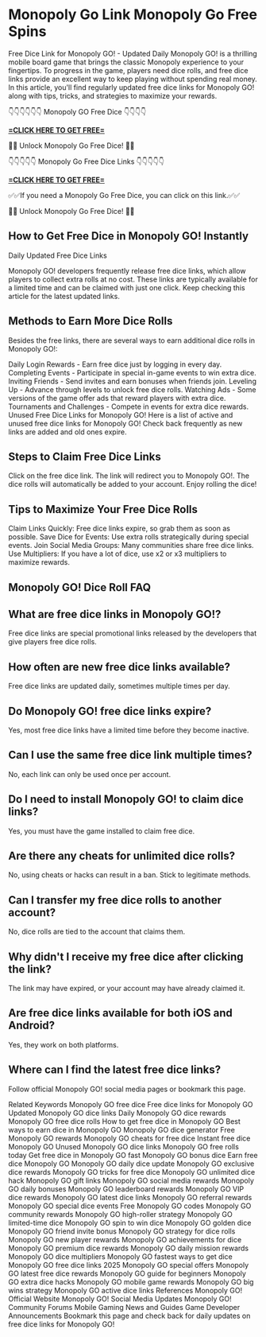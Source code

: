 # Monopoly Go Link Monopoly Go Free Spins

Free Dice Link for Monopoly GO! - Updated Daily
Monopoly GO! is a thrilling mobile board game that brings the classic Monopoly experience to your fingertips. To progress in the game, players need dice rolls, and free dice links provide an excellent way to keep playing without spending real money. In this article, you'll find regularly updated free dice links for Monopoly GO! along with tips, tricks, and strategies to maximize your rewards.

👇👇👇👇👇👇 Monopoly GO Free Dice 👇👇👇👇


**[=CLICK HERE TO GET FREE=](https://www.google.com/url?q=https%3A%2F%2Fappbitly.com%2FVyzgL)**


🎲🎲 Unlock Monopoly Go Free Dice! 🎲🎲

👇👇👇👇👇 Monopoly Go Free Dice Links 👇👇👇👇👇


**[=CLICK HERE TO GET FREE=](https://www.google.com/url?q=https%3A%2F%2Fappbitly.com%2FVyzgL)**


✅✅If you need a Monopoly Go Free Dice, you can click on this link.✅✅

🎲🎲 Unlock Monopoly Go Free Dice! 🎲🎲

## How to Get Free Dice in Monopoly GO! Instantly

Daily Updated Free Dice Links

Monopoly GO! developers frequently release free dice links, which allow players to collect extra rolls at no cost. These links are typically available for a limited time and can be claimed with just one click. Keep checking this article for the latest updated links.

## Methods to Earn More Dice Rolls

Besides the free links, there are several ways to earn additional dice rolls in Monopoly GO!:

Daily Login Rewards - Earn free dice just by logging in every day.
Completing Events - Participate in special in-game events to win extra dice.
Inviting Friends - Send invites and earn bonuses when friends join.
Leveling Up - Advance through levels to unlock free dice rolls.
Watching Ads - Some versions of the game offer ads that reward players with extra dice.
Tournaments and Challenges - Compete in events for extra dice rewards.
Unused Free Dice Links for Monopoly GO!
Here is a list of active and unused free dice links for Monopoly GO! Check back frequently as new links are added and old ones expire.

## Steps to Claim Free Dice Links

Click on the free dice link.
The link will redirect you to Monopoly GO!.
The dice rolls will automatically be added to your account.
Enjoy rolling the dice!

## Tips to Maximize Your Free Dice Rolls

Claim Links Quickly: Free dice links expire, so grab them as soon as possible.
Save Dice for Events: Use extra rolls strategically during special events.
Join Social Media Groups: Many communities share free dice links.
Use Multipliers: If you have a lot of dice, use x2 or x3 multipliers to maximize rewards.

## Monopoly GO! Dice Roll FAQ

## What are free dice links in Monopoly GO!?

Free dice links are special promotional links released by the developers that give players free dice rolls.

## How often are new free dice links available?

Free dice links are updated daily, sometimes multiple times per day.

## Do Monopoly GO! free dice links expire?

Yes, most free dice links have a limited time before they become inactive.

## Can I use the same free dice link multiple times?

No, each link can only be used once per account.

## Do I need to install Monopoly GO! to claim dice links?

Yes, you must have the game installed to claim free dice.

## Are there any cheats for unlimited dice rolls?

No, using cheats or hacks can result in a ban. Stick to legitimate methods.

## Can I transfer my free dice rolls to another account?

No, dice rolls are tied to the account that claims them.

## Why didn't I receive my free dice after clicking the link?

The link may have expired, or your account may have already claimed it.

## Are free dice links available for both iOS and Android?

Yes, they work on both platforms.

## Where can I find the latest free dice links?

Follow official Monopoly GO! social media pages or bookmark this page.

Related Keywords
Monopoly GO free dice
Free dice links for Monopoly GO
Updated Monopoly GO dice links
Daily Monopoly GO dice rewards
Monopoly GO free dice rolls
How to get free dice in Monopoly GO
Best ways to earn dice in Monopoly GO
Monopoly GO dice generator
Free Monopoly GO rewards
Monopoly GO cheats for free dice
Instant free dice Monopoly GO
Unused Monopoly GO dice links
Monopoly GO free rolls today
Get free dice in Monopoly GO fast
Monopoly GO bonus dice
Earn free dice Monopoly GO
Monopoly GO daily dice update
Monopoly GO exclusive dice rewards
Monopoly GO tricks for free dice
Monopoly GO unlimited dice hack
Monopoly GO gift links
Monopoly GO social media rewards
Monopoly GO daily bonuses
Monopoly GO leaderboard rewards
Monopoly GO VIP dice rewards
Monopoly GO latest dice links
Monopoly GO referral rewards
Monopoly GO special dice events
Free Monopoly GO codes
Monopoly GO community rewards
Monopoly GO high-roller strategy
Monopoly GO limited-time dice
Monopoly GO spin to win dice
Monopoly GO golden dice
Monopoly GO friend invite bonus
Monopoly GO strategy for dice rolls
Monopoly GO new player rewards
Monopoly GO achievements for dice
Monopoly GO premium dice rewards
Monopoly GO daily mission rewards
Monopoly GO dice multipliers
Monopoly GO fastest ways to get dice
Monopoly GO free dice links 2025
Monopoly GO special offers
Monopoly GO latest free dice rewards
Monopoly GO guide for beginners
Monopoly GO extra dice hacks
Monopoly GO mobile game rewards
Monopoly GO big wins strategy
Monopoly GO active dice links
References
Monopoly GO! Official Website
Monopoly GO! Social Media Updates
Monopoly GO! Community Forums
Mobile Gaming News and Guides
Game Developer Announcements
Bookmark this page and check back for daily updates on free dice links for Monopoly GO!
